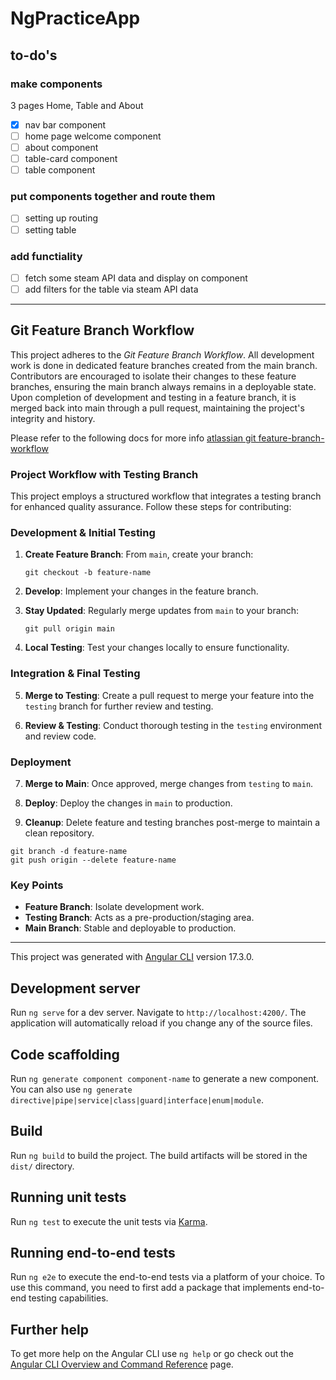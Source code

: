 # NgPracticeApp

## to-do's 

### make components 
3 pages Home, Table and About
- [x] nav bar component 
- [ ] home page welcome component 
- [ ] about component 
- [ ] table-card component
- [ ] table component

### put components together and route them 
- [ ] setting up routing
- [ ] setting table

### add functiality 
- [ ] fetch some steam API data and display on component 
- [ ] add filters for the table via steam API data 

---

## Git Feature Branch Workflow

This project adheres to the *Git Feature Branch Workflow*. All development work is done in dedicated feature branches created from the main branch. Contributors are encouraged to isolate their changes to these feature branches, ensuring the main branch always remains in a deployable state. Upon completion of development and testing in a feature branch, it is merged back into main through a pull request, maintaining the project's integrity and history.  

Please refer to the following docs for more info [atlassian git feature-branch-workflow](https://www.atlassian.com/git/tutorials/comparing-workflows/feature-branch-workflow)


### Project Workflow with Testing Branch

This project employs a structured workflow that integrates a testing branch for enhanced quality assurance. Follow these steps for contributing:

### Development & Initial Testing

1. **Create Feature Branch**: From `main`, create your branch:  
   ```
   git checkout -b feature-name
   ```
2. **Develop**: Implement your changes in the feature branch.

3. **Stay Updated**: Regularly merge updates from `main` to your branch:  
   ```
   git pull origin main
   ```

4. **Local Testing**: Test your changes locally to ensure functionality.

### Integration & Final Testing

5. **Merge to Testing**: Create a pull request to merge your feature into the `testing` branch for further review and testing.

6. **Review & Testing**: Conduct thorough testing in the `testing` environment and review code.

### Deployment

7. **Merge to Main**: Once approved, merge changes from `testing` to `main`.

8. **Deploy**: Deploy the changes in `main` to production.

9. **Cleanup**: Delete feature and testing branches post-merge to maintain a clean repository.

```
git branch -d feature-name
git push origin --delete feature-name
```

### Key Points

- **Feature Branch**: Isolate development work.
- **Testing Branch**: Acts as a pre-production/staging area.
- **Main Branch**: Stable and deployable to production.



--- 


This project was generated with [Angular CLI](https://github.com/angular/angular-cli) version 17.3.0.

## Development server

Run `ng serve` for a dev server. Navigate to `http://localhost:4200/`. The application will automatically reload if you change any of the source files.

## Code scaffolding

Run `ng generate component component-name` to generate a new component. You can also use `ng generate directive|pipe|service|class|guard|interface|enum|module`.

## Build

Run `ng build` to build the project. The build artifacts will be stored in the `dist/` directory.

## Running unit tests

Run `ng test` to execute the unit tests via [Karma](https://karma-runner.github.io).

## Running end-to-end tests

Run `ng e2e` to execute the end-to-end tests via a platform of your choice. To use this command, you need to first add a package that implements end-to-end testing capabilities.

## Further help

To get more help on the Angular CLI use `ng help` or go check out the [Angular CLI Overview and Command Reference](https://angular.io/cli) page.
